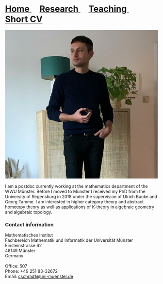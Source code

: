 <h1>
  <a href="">
    <u>Home</u>
  </a>
  &nbsp; &nbsp;
  <a href="Research">
    Research 
  </a>
  &nbsp; &nbsp;
  <a href="Teaching">
    Teaching 
  </a>
  &nbsp; &nbsp;
  <a href="ShortCV">
    Short CV
  </a>
</h1> 

<img src="cropped_profile.jpg" alt="Profile Picture">

I am a postdoc currently working at the mathematics department of the WWU Münster. Before I moved to Münster I received my PhD from the University of Regensburg in 2018 under the supervision of Ulrich Bunke and Georg Tamme.
I am interested in higher category theory and abstract homotopy theory as well as applications of K-theory in algebraic geometry and algebraic topology.
<br />
### Contact information
Mathematisches Institut <br />
Fachbereich Mathematik und Informatik der Universität Münster <br />
Einsteinstrasse 62 <br />
48149 Münster <br />
Germany <br />
<br />
Office: 507 <br />
Phone: +49 251 83-32672 <br />
Email: cschrad1@uni-muenster.de
